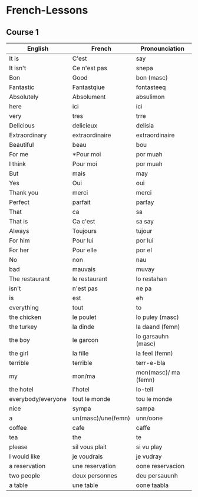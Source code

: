 # French-Lessons
## Course 1


| English | French | Pronounciation
| --- | --- | ---|
| It is | C'est | say
| It isn't | Ce n'est pas | snepa
| Bon | Good | bon (masc)
| Fantastic | Fantastqiue | fontasteeq
| Absolutely | Absolument | absulimon
| here | ici | ici
| very | tres | trre
| Delicious | delicieux | delisia
| Extraordinary | extraordinaire | extraordinaire
| Beautiful | beau | bou
| For me | *Pour moi | por muah
| I think | Pour moi | por muah
| But | mais | may
| Yes | Oui | oui
| Thank you | merci | merci
| Perfect | parfait | parfay
| That | ca | sa
| That is | Ca c'est | sa say
| Always | Toujours | tujour
| For him | Pour lui | por lui
| For her | Pour elle | por el
| No | non | nau
| bad | mauvais | muvay
| The restaurant | le restaurant | lo restahan 
| isn't | n'est pas | ne pa
| is | est | eh
| everything | tout | to
| the chicken | le poulet | lo puley (masc)
| the turkey | la dinde | la daand (femn)
| the boy | le garcon | lo garsauhn (masc)
| the girl | la fille | la feel (femn)
| terrible | terrible | terr-e-bla
| my | mon/ma | mon(masc)/ ma (femn)
| the hotel | l'hotel | lo-tell
| everybody/everyone | tout le monde | tou le monde
| nice | sympa | sampa
| a | un(masc)/une(femn) | unn/oone
| coffee | cafe | caffe
| tea | the | te
| please | sil vous plait | si vu play
| I would like | je voudrais | je vudray
| a reservation | une reservation | oone reservacion
| two people | deux personnes | deu persauunh
| a table | une table | oone taabla